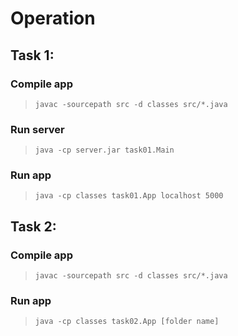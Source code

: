 # Operation

## Task 1:

### Compile app

> `javac -sourcepath src -d classes src/*.java`

### Run server

> `java -cp server.jar task01.Main`

### Run app

> `java -cp classes task01.App localhost 5000`

## Task 2:

### Compile app

> `javac -sourcepath src -d classes src/*.java`

### Run app

> `java -cp classes task02.App [folder name]`
